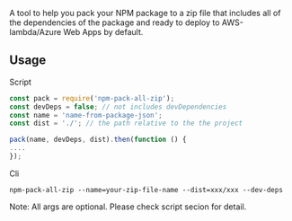 A tool to help you pack your NPM package to a zip file that includes all of the dependencies of the package and ready to deploy to AWS-lambda/Azure Web Apps by default.

## Usage
Script
```js
const pack = require('npm-pack-all-zip');
const devDeps = false; // not includes devDependencies
const name = 'name-from-package-json';
const dist = './'; // the path relative to the the project

pack(name, devDeps, dist).then(function () {
....  
});
```
Cli
```
npm-pack-all-zip --name=your-zip-file-name --dist=xxx/xxx --dev-deps
```

Note: All args are optional. Please check script secion for detail.
